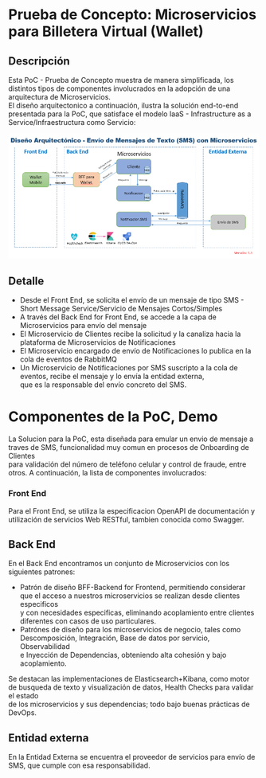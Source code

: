 # Prueba de Concepto: Microservicios para Billetera Virtual (Wallet)

## Descripción
Esta PoC - Prueba de Concepto muestra de manera simplificada, los distintos tipos de componentes involucrados en la adopci&oacute;n de una arquitectura de Microservicios.<BR>
El diseño arquitectonico a continuación, ilustra la soluci&oacute;n end-to-end presentada para la PoC, que satisface el modelo IaaS - Infrastructure as a Service/Infraestructura como Servicio:

![](Images/PoC-SMS.png)

## Detalle

-   Desde el Front End, se solicita el env&iacute;o de un mensaje de tipo SMS - Short Message Service/Servicio de Mensajes Cortos/Simples 
-   A trav&eacute;s del Back End for Front End, se accede a la capa de Microservicios para env&iacute;o del mensaje
-   El Microservicio de Clientes recibe la solicitud y la canaliza hacia la plataforma de Microservicios de Notificaciones
-   El Microservicio encargado de env&iacute;o de Notificaciones lo publica en la cola de eventos de RabbitMQ
-   Un Microservicio de Notificaciones por SMS suscripto a la cola de eventos, recibe el mensaje y lo env&iacute;a la entidad externa,<BR>
    que es la responsable del env&iacute;o concreto del SMS.

# Componentes de la PoC, Demo

La Solucion para la PoC, esta diseñada para emular un envio de mensaje a traves de SMS, funcionalidad muy comun en procesos de Onboarding de Clientes<BR>
para validaci&oacute;n del n&uacute;mero de tel&eacute;fono celular y control de fraude, entre otros.
A continuaci&oacute;n, la lista de componentes involucrados:

### Front End
Para el Front End, se utiliza la especificacion OpenAPI de documentación y utilización de servicios Web RESTful, tambien conocida como Swagger.

## Back End
En el Back End encontramos un conjunto de Microservicios con los siguientes patrones:
- Patr&oacute;n de diseño BFF-Backend for Frontend, permitiendo considerar que el acceso a nuestros microservicios se realizan desde clientes especificos<BR> y con necesidades especificas, eliminando acoplamiento entre clientes diferentes
con casos de uso particulares.
- Patr&oacute;nes de diseño para los microservicios de negocio, tales como Descomposición, Integración, Base de datos por servicio, Observabilidad<BR>
e Inyección de Dependencias, obteniendo alta cohesión y bajo acoplamiento.

Se destacan las implementaciones de Elasticsearch+Kibana, como motor de busqueda de texto y visualización de datos, Health Checks para validar el estado<BR> de los microservicios y sus dependencias;
todo bajo buenas pr&aacute;cticas de DevOps.

## Entidad externa
En la Entidad Externa se encuentra el proveedor de servicios para env&iacute;o de SMS, que cumple con esa responsabilidad.


